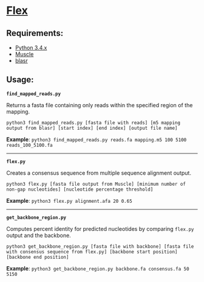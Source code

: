 # [Flex](http://cbcb.umd.edu/~kross/flex/)

## Requirements:

- [Python 3.4.x](https://www.python.org/downloads/)
- [Muscle](http://www.drive5.com/muscle/)
- [blasr](https://github.com/PacificBiosciences/blasr)

## Usage:

**`find_mapped_reads.py`**

Returns a fasta file containing only reads within the specified region of the mapping.
```
python3 find_mapped_reads.py [fasta file with reads] [m5 mapping output from blasr] [start index] [end index] [output file name]
```
**Example**: `python3 find_mapped_reads.py reads.fa mapping.m5 100 5100 reads_100_5100.fa`

---
  
**`flex.py`**

Creates a consensus sequence from multiple sequence alignment output.
```
python3 flex.py [fasta file output from Muscle] [minimum number of non-gap nucleotides] [nucleotide percentage threshold]
```
**Example**: `python3 flex.py alignment.afa 20 0.65`

---

**`get_backbone_region.py`**

Computes percent identity for predicted nucleotides by comparing `flex.py` output and the backbone.
```
python3 get_backbone_region.py [fasta file with backbone] [fasta file with consensus sequence from flex.py] [backbone start position] [backbone end position]
```
**Example**: `python3 get_backbone_region.py backbone.fa consensus.fa 50 5150`
